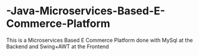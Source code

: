 # -Java-Microservices-Based-E-Commerce-Platform
This is a Microservices Based E Commerce Platform done with MySql at the Backend and Swing+AWT at the Frontend 
